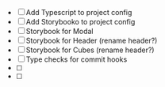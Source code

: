 - [ ] Add Typescript to project config
- [ ] Add Storybooko to project config
- [ ] Storybook for Modal
- [ ] Storybook for Header (rename header?)
- [ ] Storybook for Cubes (rename header?)
- [ ] Type checks for commit hooks
- [ ]
- [ ]

